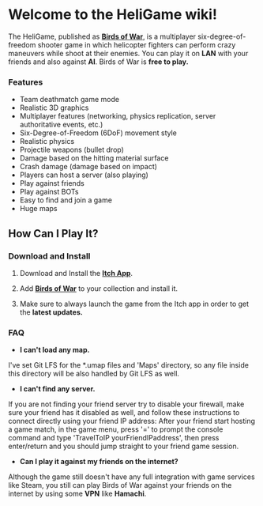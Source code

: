 # **Welcome to the HeliGame wiki!**

The HeliGame, published as [**Birds of War**](https://andreybicalho.itch.io/birds-of-war), is a multiplayer six-degree-of-freedom shooter game in which helicopter fighters can perform crazy maneuvers while shoot at their enemies. You can play it on **LAN** with your friends and also against **AI**. Birds of War is **free to play.**

### Features

* Team deathmatch game mode
* Realistic 3D graphics
* Multiplayer features (networking, physics replication, server authoritative events, etc.)
* Six-Degree-of-Freedom (6DoF) movement style
* Realistic physics
* Projectile weapons (bullet drop)
* Damage based on the hitting material surface 
* Crash damage (damage based on impact)
* Players can host a server (also playing) 
* Play against friends
* Play against BOTs
* Easy to find and join a game  
* Huge maps  

## **How Can I Play It?**

### Download and Install
1. Download and Install the [**Itch App**](https://itch.io/app).

2. Add [**Birds of War**](https://andreybicalho.itch.io/birds-of-war) to your collection and install it.

3. Make sure to always launch the game from the Itch app in order to get the **latest updates.**

### FAQ

* **I can't load any map.**

I've set Git LFS for the \*.umap files and 'Maps' directory, so any file inside this directory will be also handled by Git LFS as well.

* **I can't find any server.**

If you are not finding your friend server try to disable your firewall, make sure your friend has it disabled as well, and follow these instructions to connect directly using your friend IP address: After your friend start hosting a game match, in the game menu, press '=' to prompt the console command and type 'TravelToIP yourFriendIPaddress', then press enter/return and you should jump straight to your friend game session. 

* **Can I play it against my friends on the internet?**

Although the game still doesn't have any full integration with game services like Steam, you still can play Birds of War against your friends on the internet by using some **VPN** like **Hamachi**.